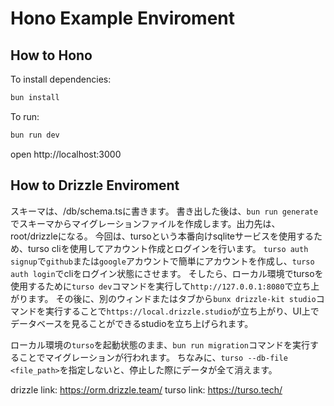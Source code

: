 
# Hono Example Enviroment

## How to Hono

To install dependencies:
```sh
bun install
```

To run:
```sh
bun run dev
```

open http://localhost:3000

## How to Drizzle Enviroment

スキーマは、/db/schema.tsに書きます。
書き出した後は、`bun run generate`でスキーマからマイグレーションファイルを作成します。出力先は、root/drizzleになる。
今回は、tursoという本番向けsqliteサービスを使用するため、turso cliを使用してアカウント作成とログインを行います。
`turso auth signup`で`github`または`google`アカウントで簡単にアカウントを作成し、`turso auth login`でcliをログイン状態にさせます。
そしたら、ローカル環境でtursoを使用するために`turso dev`コマンドを実行して`http://127.0.0.1:8080`で立ち上がります。
その後に、別のウィンドまたはタブから`bunx drizzle-kit studio`コマンドを実行することで`https://local.drizzle.studio`が立ち上がり、UI上でデータベースを見ることができるstudioを立ち上げられます。

ローカル環境の`turso`を起動状態のまま、`bun run migration`コマンドを実行することでマイグレーションが行われます。
ちなみに、`turso --db-file <file_path>`を指定しないと、停止した際にデータが全て消えます。

drizzle link: https://orm.drizzle.team/
turso link: https://turso.tech/